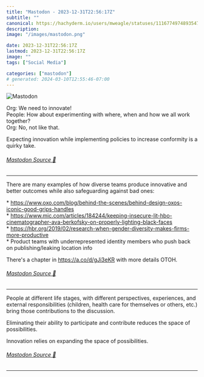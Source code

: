 ```yaml
---
title: "Mastodon - 2023-12-31T22:56:17Z"
subtitle: ""
canonical: https://hachyderm.io/users/mweagle/statuses/111677497489354747
description:
image: "/images/mastodon.png"

date: 2023-12-31T22:56:17Z
lastmod: 2023-12-31T22:56:17Z
image: ""
tags: ["Social Media"]

categories: ["mastodon"]
# generated: 2024-03-10T12:55:46-07:00
---
```

![Mastodon](/images/mastodon.png)

<p>Org: We need to innovate!<br />People: How about experimenting with where, when and how we all work together?<br />Org: No, not like that.</p><p>Expecting innovation while implementing policies to increase conformity is a quirky take.</p>


###### [Mastodon Source 🐘](https://hachyderm.io/@mweagle/111677497489354747)

___

<p>There are many examples of how diverse teams produce innovative and better outcomes while also safeguarding against bad ones:</p><p>* <a href="https://www.oxo.com/blog/behind-the-scenes/behind-design-oxos-iconic-good-grips-handles" target="_blank" rel="nofollow noopener noreferrer" translate="no"><span class="invisible">https://www.</span><span class="ellipsis">oxo.com/blog/behind-the-scenes</span><span class="invisible">/behind-design-oxos-iconic-good-grips-handles</span></a><br />* <a href="https://www.mic.com/articles/184244/keeping-insecure-lit-hbo-cinematographer-ava-berkofsky-on-properly-lighting-black-faces" target="_blank" rel="nofollow noopener noreferrer" translate="no"><span class="invisible">https://www.</span><span class="ellipsis">mic.com/articles/184244/keepin</span><span class="invisible">g-insecure-lit-hbo-cinematographer-ava-berkofsky-on-properly-lighting-black-faces</span></a><br />* <a href="https://hbr.org/2019/02/research-when-gender-diversity-makes-firms-more-productive" target="_blank" rel="nofollow noopener noreferrer" translate="no"><span class="invisible">https://</span><span class="ellipsis">hbr.org/2019/02/research-when-</span><span class="invisible">gender-diversity-makes-firms-more-productive</span></a><br />* Product teams with underrepresented identity members who push back on publishing/leaking location info</p><p>There&#39;s a chapter in <a href="https://a.co/d/gJi3eKR" target="_blank" rel="nofollow noopener noreferrer" translate="no"><span class="invisible">https://</span><span class="">a.co/d/gJi3eKR</span><span class="invisible"></span></a> with more details OTOH.</p>


###### [Mastodon Source 🐘](https://hachyderm.io/@mweagle/111677656605742515)

___

<p>People at different life stages, with different perspectives, experiences, and external responsibilities (children, health care for themselves or others, etc.) bring those contributions to the discussion.</p><p>Eliminating their ability to participate and contribute reduces the space of possibilities.</p><p>Innovation relies on expanding the space of possibilities.</p>


###### [Mastodon Source 🐘](https://hachyderm.io/@mweagle/111677683069764330)

___
